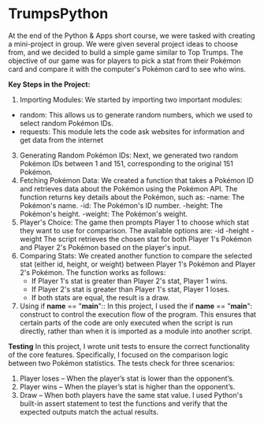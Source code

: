 # TrumpsPython

At the end of the Python & Apps short course, we were tasked with creating a mini-project in group. We were given several project ideas to choose from, and we decided to build a simple game similar to Top Trumps. The objective of our game was for players to pick a stat from their Pokémon card and compare it with the computer's Pokémon card to see who wins.

**Key Steps in the Project:**
 1. Importing Modules: We started by importing two important modules:
- random: This allows us to generate random numbers, which we used to select random Pokémon IDs.
- requests:  This module lets the code ask websites for information and get data from the internet
3. Generating Random Pokémon IDs: Next, we generated two random Pokémon IDs between 1 and 151, corresponding to the original 151 Pokémon.
4. Fetching Pokémon Data: We created a function that takes a Pokémon ID and retrieves data about the Pokémon using the Pokémon API. The function returns key details about the Pokémon, such as:
  -name: The Pokémon's name.
  -id: The Pokémon's ID number.
  -height: The Pokémon's height.
  -weight: The Pokémon's weight.
5.	Player's Choice: The game then prompts Player 1 to choose which stat they want to use for comparison. The available options are:
  -id
  -height
  -weight
The script retrieves the chosen stat for both Player 1's Pokémon and Player 2's Pokémon based on the player's input.
6. Comparing Stats: We created another function to compare the selected stat (either id, height, or weight) between Player 1's Pokémon and Player 2's Pokémon. The function works as follows:
	- If Player 1's stat is greater than Player 2's stat, Player 1 wins.
	- If Player 2's stat is greater than Player 1's stat, Player 1 loses.
  	- If both stats are equal, the result is a draw.
7. Using if __name__ == "__main__":: In this project, I used the if __name__ == "__main__": construct to control the execution flow of the program. This ensures that certain parts of the code are only executed when the script is run directly, rather than when it is imported as a module into another script.

**Testing**
In this project, I wrote unit tests to ensure the correct functionality of the core features. Specifically, I focused on the comparison logic between two Pokémon statistics. The tests check for three scenarios:
 1. Player loses – When the player’s stat is lower than the opponent’s.
 2. Player wins – When the player’s stat is higher than the opponent’s.
 3. Draw – When both players have the same stat value.
I used Python's built-in assert statement to test the functions and verify that the expected outputs match the actual results.


